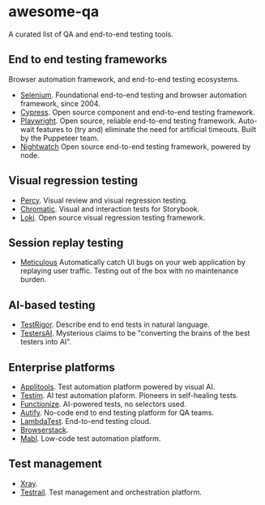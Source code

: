 # awesome-qa
A curated list of QA and end-to-end testing tools.


## End to end testing frameworks

Browser automation framework, and end-to-end testing ecosystems.

- [Selenium](https://www.selenium.dev/). Foundational end-to-end testing and browser automation framework, since 2004.
- [Cypress](https://www.cypress.io/). Open source component and end-to-end testing framework.
- [Playwright](https://playwright.dev/). Open source, reliable end-to-end testing framework. Auto-wait features to (try and) eliminate the need for artificial timeouts. Built by the Puppeteer team.
- [Nightwatch](https://nightwatchjs.org/) Open source end-to-end testing framework, powered by node.

## Visual regression testing

- [Percy](https://percy.io/). Visual review and visual regression testing.
- [Chromatic](https://www.chromatic.com/). Visual and interaction tests for Storybook.
- [Loki](https://loki.js.org/). Open source visual regression testing framework.

## Session replay testing

- [Meticulous](https://meticulous.ai/) Automatically catch UI bugs on your web application by replaying user traffic. Testing out of the box with no maintenance burden.

## AI-based testing

- [TestRigor](https://testrigor.com/). Describe end to end tests in natural language.
- [TestersAI](https://www.testersai.com/). Mysterious claims to be "converting the brains of the best testers into AI".
  
## Enterprise platforms

- [Applitools](https://applitools.com/). Test automation platform powered by visual AI.
- [Testim](https://www.testim.io/). AI test automation plaform. Pioneers in self-healing tests.
- [Functionize](https://www.functionize.com/). AI-powered tests, no selectors used.
- [Autify](https://autify.com/). No-code end to end testing platform for QA teams.
- [LambdaTest](https://www.lambdatest.com/). End-to-end testing cloud.
- [Browserstack](https://www.browserstack.com/).
- [Mabl](https://www.mabl.com/). Low-code test automation platform.

## Test management

- [Xray](https://www.getxray.app/).
- [Testrail](https://www.testrail.com/). Test management and orchestration platform.
